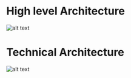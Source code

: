 # High level Architecture

![alt text](https://raw.githubusercontent.com/raghav-chamarthy/Uber-replica/master/Uber.PNG)


# Technical Architecture 

![alt text](https://raw.githubusercontent.com/raghav-chamarthy/Uber-replica/master/Technical-architecture.PNG)

